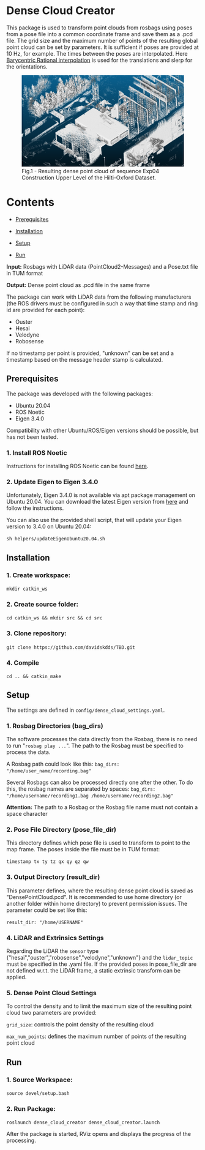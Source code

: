 # Dense Cloud Creator
This package is used to transform point clouds from rosbags using poses from a pose file into a common coordinate frame and save them as a .pcd file. The grid size and the maximum number of points of the resulting global point cloud can be set by parameters. It is sufficient if poses are provided at 10 Hz, for example. The times between the poses are interpolated. Here [Barycentric Rational interpolation](https://live.boost.org/doc/libs/1_72_0/libs/math/doc/html/math_toolkit/barycentric.html) is used for the translations and slerp for the orientations.

<figure>
<img src="./doc/dense_pc.png" alt="drawing" width="600"/>
<figcaption>Fig.1 - Resulting dense point cloud of sequence Exp04 Construction Upper Level of the Hilti-Oxford Dataset.</figcaption>
</figure>

# Contents

- [Prerequisites](#prerequisites) 

- [Installation](#installation)

- [Setup](#setup)

- [Run](#run)


**Input:** Rosbags with LiDAR data (PointCloud2-Messages) and a Pose.txt file in TUM format

**Output:** Dense point cloud as .pcd file in the same frame

The package can work with LiDAR data from the following manufacturers (the ROS drivers must be configured in such a way that time stamp and ring id are provided for each point):

- Ouster
- Hesai
- Velodyne
- Robosense

If no timestamp per point is provided, "unknown" can be set and a timestamp based on the message header stamp is calculated.

## Prerequisites
The package was developed with the following packages:

- Ubuntu 20.04
- ROS Noetic
- Eigen 3.4.0

Compatibility with other Ubuntu/ROS/Eigen versions should be possible, but has not been tested.

### 1. Install ROS Noetic
Instructions for installing ROS Noetic can be found [here](http://wiki.ros.org/noetic/Installation). 

### 2. Update Eigen to Eigen 3.4.0
Unfortunately, Eigen 3.4.0 is not available via apt package management on Ubuntu 20.04. You can download the latest Eigen version from [here](https://eigen.tuxfamily.org/index.php?title=Main_Page) and follow the instructions.

You can also use the provided shell script, that will update your Eigen version to 3.4.0 on Ubuntu 20.04:

`sh helpers/updateEigenUbuntu20.04.sh`



## Installation

### 1. Create workspace:
`mkdir catkin_ws`
### 2. Create source folder:
`cd catkin_ws && mkdir src && cd src`
### 3. Clone repository:
`git clone https://github.com/davidskdds/TBD.git`
### 4. Compile
`cd .. && catkin_make`


## Setup
The settings are defined in `config/dense_cloud_settings.yaml`.

### 1. Rosbag Directories (bag_dirs)
The software processes the data directly from the Rosbag, there is no need to run "`rosbag play ...`". The path to the Rosbag must be specified to process the data.

A Rosbag path could look like this:
`bag_dirs: "/home/user_name/recording.bag"`

Several Rosbags can also be processed directly one after the other. To do this, the rosbag names are separated by spaces:
`bag_dirs: "/home/username/recording1.bag /home/username/recording2.bag"`

**Attention:** The path to a Rosbag or the Rosbag file name must not contain a space character

### 2. Pose File Directory (pose_file_dir)
This directory defines which pose file is used to transform to point to the map frame.
The poses inside the file must be in TUM format:

`timestamp tx ty tz qx qy qz qw`

### 3. Output Directory (result_dir)
This parameter defines, where the resulting dense point cloud is saved as "DensePointCloud.pcd".
It is recommended to use home directory (or another folder within home directory) to prevent permission issues.
The parameter could be set like this:

`result_dir: "/home/USERNAME"`

### 4. LiDAR and Extrinsics Settings
Regarding the LiDAR the `sensor` type {"hesai","ouster","robosense","velodyne","unknown"} and the `lidar_topic` must be specified in the .yaml file.
If the provided poses in pose_file_dir are not defined w.r.t. the LiDAR frame, a static extrinsic transform can be applied.

### 5. Dense Point Cloud Settings
To control the density and to limit the maximum size of the resulting point cloud two parameters are provided:

`grid_size`: controls the point density of the resulting cloud

`max_num_points`: defines the maximum number of points of the resulting point cloud


## Run

### 1. Source Workspace:
`source devel/setup.bash`

### 2. Run Package:
`roslaunch dense_cloud_creator dense_cloud_creator.launch`

After the package is started, RViz opens and displays the progress of the processing.
